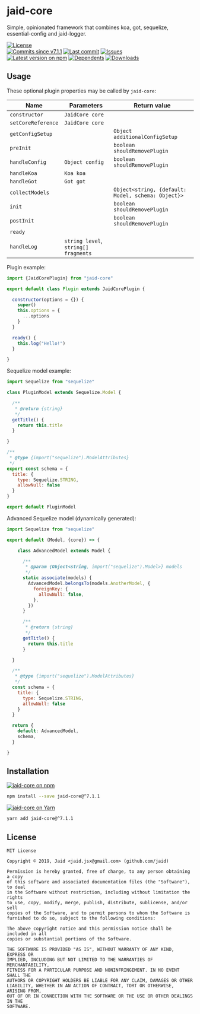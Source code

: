 # jaid-core


Simple, opinionated framework that combines koa, got, sequelize, essential-config and jaid-logger.

<a href="https://raw.githubusercontent.com/Jaid/jaid-core/master/license.txt"><img src="https://img.shields.io/github/license/Jaid/jaid-core?style=flat-square&color=success" alt="License"/></a>  
<a href="https://github.com/Jaid/jaid-core/commits"><img src="https://img.shields.io/github/commits-since/Jaid/jaid-core/v7.1.1?style=flat-square&logo=github&color=success" alt="Commits since v7.1.1"/></a> <a href="https://github.com/Jaid/jaid-core/commits"><img src="https://img.shields.io/github/last-commit/Jaid/jaid-core?style=flat-square&logo=github&color=red" alt="Last commit"/></a> <a href="https://github.com/Jaid/jaid-core/issues"><img src="https://img.shields.io/github/issues/Jaid/jaid-core?style=flat-square&logo=github&color=red" alt="Issues"/></a>  
<a href="https://npmjs.com/package/jaid-core"><img src="https://img.shields.io/npm/v/jaid-core?style=flat-square&logo=npm&label=latest%20version&color=success" alt="Latest version on npm"/></a> <a href="https://github.com/Jaid/jaid-core/network/dependents"><img src="https://img.shields.io/librariesio/dependents/npm/jaid-core?style=flat-square&logo=npm&color=red" alt="Dependents"/></a> <a href="https://npmjs.com/package/jaid-core"><img src="https://img.shields.io/npm/dm/jaid-core?style=flat-square&logo=npm&color=red" alt="Downloads"/></a>





## Usage

These optional plugin properties may be called by `jaid-core`:

Name|Parameters|Return value
---|---|---
`constructor`|`JaidCore core`
`setCoreReference`|`JaidCore core`
`getConfigSetup`||`Object additionalConfigSetup`
`preInit`||`boolean shouldRemovePlugin`
`handleConfig`|`Object config`|`boolean shouldRemovePlugin`
`handleKoa`|`Koa koa`
`handleGot`|`Got got`
`collectModels`||`Object<string, {default: Model, schema: Object}>`
`init`||`boolean shouldRemovePlugin`
`postInit`||`boolean shouldRemovePlugin`
`ready`|
`handleLog`|`string level`, `string[] fragments`|

Plugin example:

```js
import {JaidCorePlugin} from "jaid-core"

export default class Plugin extends JaidCorePlugin {

  constructor(options = {}) {
    super()
    this.options = {
      ...options
    }
  }

  ready() {
    this.log("Hello!")
  }

}
```

Sequelize model example:

```js
import Sequelize from "sequelize"

class PluginModel extends Sequelize.Model {

  /**
   * @return {string}
   */
  getTitle() {
    return this.title
  }

}

/**
 * @type {import("sequelize").ModelAttributes}
 */
export const schema = {
  title: {
    type: Sequelize.STRING,
    allowNull: false
  }
}

export default PluginModel
```

Advanced Sequelize model (dynamically generated):

```js
import Sequelize from "sequelize"

export default (Model, {core}) => {

    class AdvancedModel extends Model {

      /**
       * @param {Object<string, import("sequelize").Model>} models
       */
      static associate(models) {
        AdvancedModel.belongsTo(models.AnotherModel, {
          foreignKey: {
            allowNull: false,
          },
        })
      }

      /**
       * @return {string}
       */
      getTitle() {
        return this.title
      }

  }

  /**
   * @type {import("sequelize").ModelAttributes}
   */
  const schema = {
    title: {
      type: Sequelize.STRING,
      allowNull: false
    }
  }

  return {
    default: AdvancedModel,
    schema,
  }

}
```



## Installation
<a href="https://npmjs.com/package/jaid-core"><img src="https://img.shields.io/badge/npm-jaid--core-C23039?style=flat-square&logo=npm" alt="jaid-core on npm"/></a>
```bash
npm install --save jaid-core@^7.1.1
```
<a href="https://yarnpkg.com/package/jaid-core"><img src="https://img.shields.io/badge/Yarn-jaid--core-2F8CB7?style=flat-square&logo=yarn&logoColor=white" alt="jaid-core on Yarn"/></a>
```bash
yarn add jaid-core@^7.1.1
```









## License
```text
MIT License

Copyright © 2019, Jaid <jaid.jsx@gmail.com> (github.com/jaid)

Permission is hereby granted, free of charge, to any person obtaining a copy
of this software and associated documentation files (the "Software"), to deal
in the Software without restriction, including without limitation the rights
to use, copy, modify, merge, publish, distribute, sublicense, and/or sell
copies of the Software, and to permit persons to whom the Software is
furnished to do so, subject to the following conditions:

The above copyright notice and this permission notice shall be included in all
copies or substantial portions of the Software.

THE SOFTWARE IS PROVIDED "AS IS", WITHOUT WARRANTY OF ANY KIND, EXPRESS OR
IMPLIED, INCLUDING BUT NOT LIMITED TO THE WARRANTIES OF MERCHANTABILITY,
FITNESS FOR A PARTICULAR PURPOSE AND NONINFRINGEMENT. IN NO EVENT SHALL THE
AUTHORS OR COPYRIGHT HOLDERS BE LIABLE FOR ANY CLAIM, DAMAGES OR OTHER
LIABILITY, WHETHER IN AN ACTION OF CONTRACT, TORT OR OTHERWISE, ARISING FROM,
OUT OF OR IN CONNECTION WITH THE SOFTWARE OR THE USE OR OTHER DEALINGS IN THE
SOFTWARE.
```
